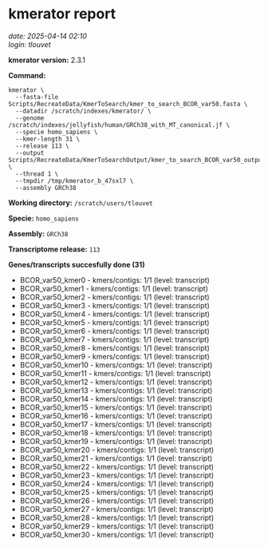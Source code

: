 # kmerator report
*date: 2025-04-14 02:10*  
*login: tlouvet*

**kmerator version:** 2.3.1

**Command:**

```
kmerator \
  --fasta-file Scripts/RecreateData/KmerToSearch/kmer_to_search_BCOR_var50.fasta \
  --datadir /scratch/indexes/kmerator/ \
  --genome /scratch/indexes/jellyfish/human/GRCh38_with_MT_canonical.jf \
  --specie homo_sapiens \
  --kmer-length 31 \
  --release 113 \
  --output Scripts/RecreateData/KmerToSearchOutput/kmer_to_search_BCOR_var50_output \
  --thread 1 \
  --tmpdir /tmp/kmerator_b_47sxl7 \
  --assembly GRCh38
```

**Working directory:** `/scratch/users/tlouvet`

**Specie:** `homo_sapiens`

**Assembly:** `GRCh38`

**Transcriptome release:** `113`

**Genes/transcripts succesfully done (31)**

- BCOR_var50_kmer0 - kmers/contigs: 1/1 (level: transcript)
- BCOR_var50_kmer1 - kmers/contigs: 1/1 (level: transcript)
- BCOR_var50_kmer2 - kmers/contigs: 1/1 (level: transcript)
- BCOR_var50_kmer3 - kmers/contigs: 1/1 (level: transcript)
- BCOR_var50_kmer4 - kmers/contigs: 1/1 (level: transcript)
- BCOR_var50_kmer5 - kmers/contigs: 1/1 (level: transcript)
- BCOR_var50_kmer6 - kmers/contigs: 1/1 (level: transcript)
- BCOR_var50_kmer7 - kmers/contigs: 1/1 (level: transcript)
- BCOR_var50_kmer8 - kmers/contigs: 1/1 (level: transcript)
- BCOR_var50_kmer9 - kmers/contigs: 1/1 (level: transcript)
- BCOR_var50_kmer10 - kmers/contigs: 1/1 (level: transcript)
- BCOR_var50_kmer11 - kmers/contigs: 1/1 (level: transcript)
- BCOR_var50_kmer12 - kmers/contigs: 1/1 (level: transcript)
- BCOR_var50_kmer13 - kmers/contigs: 1/1 (level: transcript)
- BCOR_var50_kmer14 - kmers/contigs: 1/1 (level: transcript)
- BCOR_var50_kmer15 - kmers/contigs: 1/1 (level: transcript)
- BCOR_var50_kmer16 - kmers/contigs: 1/1 (level: transcript)
- BCOR_var50_kmer17 - kmers/contigs: 1/1 (level: transcript)
- BCOR_var50_kmer18 - kmers/contigs: 1/1 (level: transcript)
- BCOR_var50_kmer19 - kmers/contigs: 1/1 (level: transcript)
- BCOR_var50_kmer20 - kmers/contigs: 1/1 (level: transcript)
- BCOR_var50_kmer21 - kmers/contigs: 1/1 (level: transcript)
- BCOR_var50_kmer22 - kmers/contigs: 1/1 (level: transcript)
- BCOR_var50_kmer23 - kmers/contigs: 1/1 (level: transcript)
- BCOR_var50_kmer24 - kmers/contigs: 1/1 (level: transcript)
- BCOR_var50_kmer25 - kmers/contigs: 1/1 (level: transcript)
- BCOR_var50_kmer26 - kmers/contigs: 1/1 (level: transcript)
- BCOR_var50_kmer27 - kmers/contigs: 1/1 (level: transcript)
- BCOR_var50_kmer28 - kmers/contigs: 1/1 (level: transcript)
- BCOR_var50_kmer29 - kmers/contigs: 1/1 (level: transcript)
- BCOR_var50_kmer30 - kmers/contigs: 1/1 (level: transcript)
